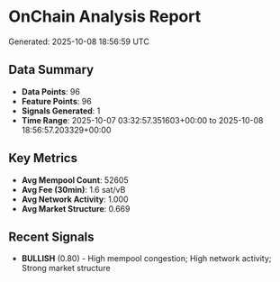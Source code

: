 # OnChain Analysis Report
Generated: 2025-10-08 18:56:59 UTC

## Data Summary
- **Data Points**: 96
- **Feature Points**: 96
- **Signals Generated**: 1
- **Time Range**: 2025-10-07 03:32:57.351603+00:00 to 2025-10-08 18:56:57.203329+00:00

## Key Metrics
- **Avg Mempool Count**: 52605
- **Avg Fee (30min)**: 1.6 sat/vB
- **Avg Network Activity**: 1.000
- **Avg Market Structure**: 0.669

## Recent Signals
- **BULLISH** (0.80) - High mempool congestion; High network activity; Strong market structure
